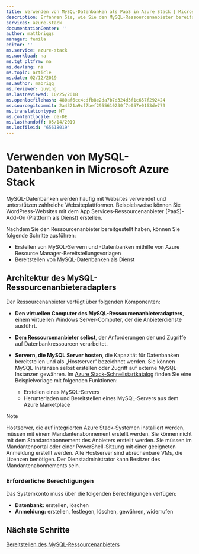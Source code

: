 ```yaml
---
title: Verwenden von MySQL-Datenbanken als PaaS in Azure Stack | Microsoft-Dokumentation
description: Erfahren Sie, wie Sie den MySQL-Ressourcenanbieter bereitstellen und MySQL-Datenbanken als Dienst in Azure Stack einrichten.
services: azure-stack
documentationCenter: ''
author: mattbriggs
manager: femila
editor: ''
ms.service: azure-stack
ms.workload: na
ms.tgt_pltfrm: na
ms.devlang: na
ms.topic: article
ms.date: 02/12/2019
ms.author: mabrigg
ms.reviewer: quying
ms.lastreviewed: 10/25/2018
ms.openlocfilehash: 480af6cc4cdfb8e2da7b7d324d3f1c657f292424
ms.sourcegitcommit: 2a4321a9cf7bef2955610230f7e057e0163de779
ms.translationtype: HT
ms.contentlocale: de-DE
ms.lasthandoff: 05/14/2019
ms.locfileid: "65618019"
---
```

# <a name="use-mysql-databases-on-microsoft-azure-stack"></a>Verwenden von MySQL-Datenbanken in Microsoft Azure Stack

MySQL-Datenbanken werden häufig mit Websites verwendet und unterstützen zahlreiche Websiteplattformen. Beispielsweise können Sie WordPress-Websites mit dem App Services-Ressourcenanbieter (PaaS)-Add-On (Plattform als Dienst) erstellen.

Nachdem Sie den Ressourcenanbieter bereitgestellt haben, können Sie folgende Schritte ausführen:

* Erstellen von MySQL-Servern und -Datenbanken mithilfe von Azure Resource Manager-Bereitstellungsvorlagen
* Bereitstellen von MySQL-Datenbanken als Dienst  

## <a name="mysql-resource-provider-adapter-architecture"></a>Architektur des MySQL-Ressourcenanbieteradapters

Der Ressourcenanbieter verfügt über folgenden Komponenten:

* **Den virtuellen Computer des MySQL-Ressourcenanbieteradapters**, einem virtuellen Windows Server-Computer, der die Anbieterdienste ausführt.
* **Dem Ressourcenanbieter selbst**, der Anforderungen der und Zugriffe auf Datenbankressourcen verarbeitet.
* **Servern, die MySQL Server hosten**, die Kapazität für Datenbanken bereitstellen und als „Hostserver“ bezeichnet werden. Sie können MySQL-Instanzen selbst erstellen oder Zugriff auf externe MySQL-Instanzen gewähren. Im [Azure Stack-Schnellstartkatalog](https://github.com/Azure/AzureStack-QuickStart-Templates/tree/master/mysql-standalone-server-windows) finden Sie eine Beispielvorlage mit folgenden Funktionen:

  * Erstellen eines MySQL-Servers
  * Herunterladen und Bereitstellen eines MySQL-Servers aus dem Azure Marketplace

> [!NOTE]
> Hostserver, die auf integrierten Azure Stack-Systemen installiert werden, müssen mit einem Mandantenabonnement erstellt werden. Sie können nicht mit dem Standardabonnement des Anbieters erstellt werden. Sie müssen im Mandantenportal oder einer PowerShell-Sitzung mit einer geeigneten Anmeldung erstellt werden. Alle Hostserver sind abrechenbare VMs, die Lizenzen benötigen. Der Dienstadministrator kann Besitzer des Mandantenabonnements sein.

### <a name="required-privileges"></a>Erforderliche Berechtigungen

Das Systemkonto muss über die folgenden Berechtigungen verfügen:

* **Datenbank:** erstellen, löschen
* **Anmeldung:** erstellen, festlegen, löschen, gewähren, widerrufen  

## <a name="next-steps"></a>Nächste Schritte

[Bereitstellen des MySQL-Ressourcenanbieters](azure-stack-mysql-resource-provider-deploy.md)
